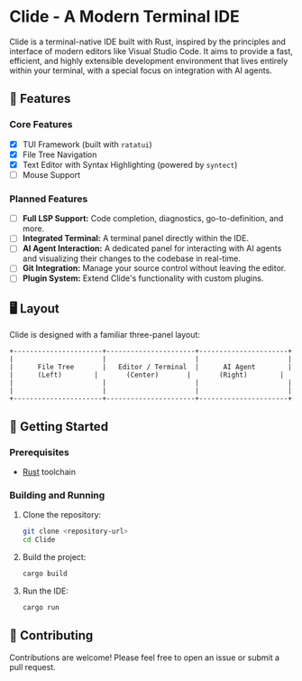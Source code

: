 # Clide - A Modern Terminal IDE

Clide is a terminal-native IDE built with Rust, inspired by the principles and interface of modern editors like Visual Studio Code. It aims to provide a fast, efficient, and highly extensible development environment that lives entirely within your terminal, with a special focus on integration with AI agents.

## 🌟 Features

### Core Features
- [x] TUI Framework (built with `ratatui`)
- [x] File Tree Navigation
- [x] Text Editor with Syntax Highlighting (powered by `syntect`)
- [ ] Mouse Support

### Planned Features
- [ ] **Full LSP Support:** Code completion, diagnostics, go-to-definition, and more.
- [ ] **Integrated Terminal:** A terminal panel directly within the IDE.
- [ ] **AI Agent Interaction:** A dedicated panel for interacting with AI agents and visualizing their changes to the codebase in real-time.
- [ ] **Git Integration:** Manage your source control without leaving the editor.
- [ ] **Plugin System:** Extend Clide's functionality with custom plugins.

## 🖥️ Layout

Clide is designed with a familiar three-panel layout:

```
+----------------------+----------------------+----------------------+
|                      |                      |                      |
|      File Tree       |   Editor / Terminal  |      AI Agent        |
|      (Left)        |       (Center)       |       (Right)        |
|                      |                      |                      |
|                      |                      |                      |
+----------------------+----------------------+----------------------+
```

## 🚀 Getting Started

### Prerequisites
- [Rust](https://www.rust-lang.org/tools/install) toolchain

### Building and Running
1.  Clone the repository:
    ```sh
    git clone <repository-url>
    cd Clide
    ```
2.  Build the project:
    ```sh
    cargo build
    ```
3.  Run the IDE:
    ```sh
    cargo run
    ```

## 🤝 Contributing

Contributions are welcome! Please feel free to open an issue or submit a pull request.
